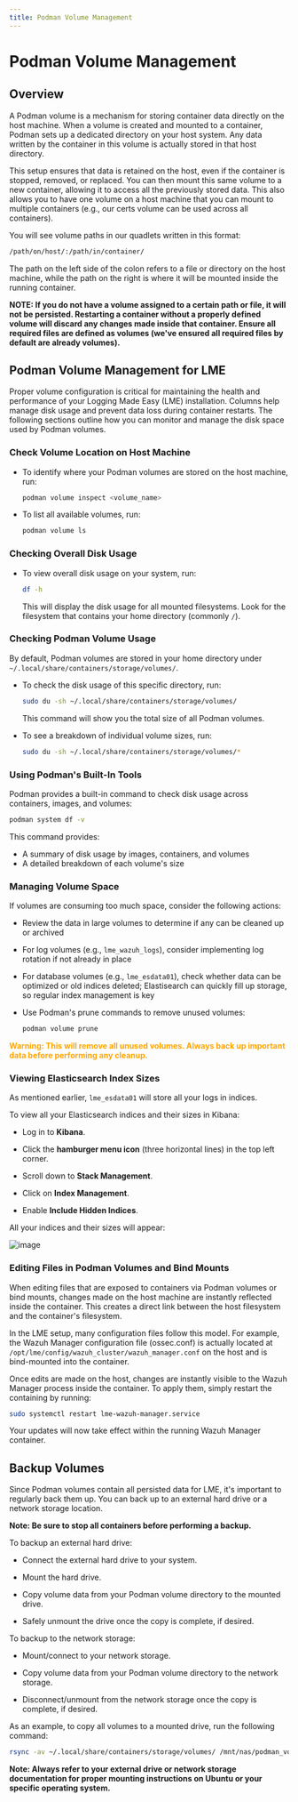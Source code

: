 ```yaml
---
title: Podman Volume Management
---
```

# Podman Volume Management

## Overview

A Podman volume is a mechanism for storing container data directly on the host machine. When a volume is created and mounted to a container, Podman sets up a dedicated directory on your host system. Any data written by the container in this volume is actually stored in that host directory.

This setup ensures that data is retained on the host, even if the container is stopped, removed, or replaced. You can then mount this same volume to a new container, allowing it to access all the previously stored data. This also allows you to have one volume on a host machine that you can mount to multiple containers (e.g., our certs volume can be used across all containers).

You will see volume paths in our quadlets written in this format:

```bash
/path/on/host/:/path/in/container/
```

The path on the left side of the colon refers to a file or directory on the host machine, while the path on the right is where it will be mounted inside the running container.

**NOTE: If you do not have a volume assigned to a certain path or file, it will not be persisted. Restarting a container without a properly defined volume will discard any changes made inside that container. Ensure all required files are defined as volumes (we've ensured all required files by default are already volumes).**

## Podman Volume Management for LME

Proper volume configuration is critical for maintaining the health and performance of your Logging Made Easy (LME) installation. Columns help manage disk usage and prevent data loss during container restarts. The following sections outline how you can monitor and manage the disk space used by Podman volumes.

### Check Volume Location on Host Machine

- To identify where your Podman volumes are stored on the host machine, run:

  ```bash
  podman volume inspect <volume_name>
  ```

- To list all available volumes, run:

  ```bash
  podman volume ls
  ```

### Checking Overall Disk Usage

- To view overall disk usage on your system, run:

  ```bash
  df -h
  ```

  This will display the disk usage for all mounted filesystems. Look for the filesystem that contains your home directory (commonly `/`).

### Checking Podman Volume Usage

By default, Podman volumes are stored in your home directory under `~/.local/share/containers/storage/volumes/`.

- To check the disk usage of this specific directory, run:

  ```bash
  sudo du -sh ~/.local/share/containers/storage/volumes/
  ```

    This command will show you the total size of all Podman volumes.

- To see a breakdown of individual volume sizes, run:

  ```bash
  sudo du -sh ~/.local/share/containers/storage/volumes/*
  ```

### Using Podman's Built-In Tools

Podman provides a built-in command to check disk usage across containers, images, and volumes:

```bash
podman system df -v
```

This command provides:

- A summary of disk usage by images, containers, and volumes
- A detailed breakdown of each volume's size

### Managing Volume Space

If volumes are consuming too much space, consider the following actions:

- Review the data in large volumes to determine if any can be cleaned up or archived
- For log volumes (e.g., `lme_wazuh_logs`), consider implementing log rotation if not already in place
- For database volumes (e.g., `lme_esdata01`), check whether data can be optimized or old indices deleted; Elastisearch can quickly fill up storage, so regular index management is key
- Use Podman's prune commands to remove unused volumes:
  
   ```bash
   podman volume prune
   ```
<span style="color:orange">**Warning: This will remove all unused volumes. Always back up important data before performing any cleanup.** </span>

### Viewing Elasticsearch Index Sizes

As mentioned earlier, `lme_esdata01` will store all your logs in indices. 

To view all your Elasticsearch indices and their sizes in Kibana:

- Log in to **Kibana**.
  
- Click the **hamburger menu icon** (three horizontal lines) in the top left corner.
  
- Scroll down to **Stack Management**.
  
- Click on **Index Management**.
  
- Enable **Include Hidden Indices**.

All your indices and their sizes will appear:

![image](https://github.com/user-attachments/assets/f32741af-e77c-4bec-9e3d-268c25d65323)

### Editing Files in Podman Volumes and Bind Mounts

When editing files that are exposed to containers via Podman volumes or bind mounts, changes made on the host machine are instantly reflected inside the container. This creates a direct link between the host filesystem and the container's filesystem.

In the LME setup, many configuration files follow this model. For example, the Wazuh Manager configuration file (ossec.conf) is actually located at `/opt/lme/config/wazuh_cluster/wazuh_manager.conf` on the host and is bind-mounted into the container. 

Once edits are made on the host, changes are instantly visible to the Wazuh Manager process inside the container. To apply them, simply restart the containing by running:

```bash
sudo systemctl restart lme-wazuh-manager.service
```

Your updates will now take effect within the running Wazuh Manager container.

## Backup Volumes

Since Podman volumes contain all persisted data for LME, it's important to regularly back them up. You can back up to an external hard drive or a network storage location.

**Note: Be sure to stop all containers before performing a backup.**

To backup an external hard drive:

- Connect the external hard drive to your system.
  
- Mount the hard drive.
  
- Copy volume data from your Podman volume directory to the mounted drive.
  
- Safely unmount the drive once the copy is complete, if desired.

To backup to the network storage:

- Mount/connect to your network storage.
  
- Copy volume data from your Podman volume directory to the network storage.
  
- Disconnect/unmount from the network storage once the copy is complete, if desired.

As an example, to copy all volumes to a mounted drive, run the following command:

```bash
rsync -av ~/.local/share/containers/storage/volumes/ /mnt/nas/podman_volume_backup/
```

**Note: Always refer to your external drive or network storage documentation for proper mounting instructions on Ubuntu or your specific operating system.**
